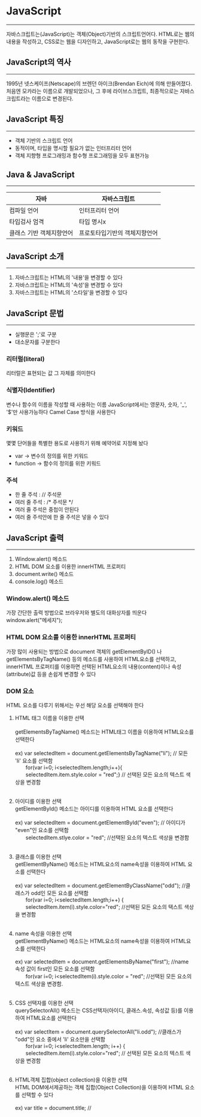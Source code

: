 # JavaScript
---
자바스크립트는(JavaScript)는 객체(Object)기반의 스크립트언어다.
HTML로는 웹의 내용을 작성하고, CSS로는 웹을 디자인하고, JavaScript로는 웹의 동작을 구현한다.

## JavaScript의 역사
---
1995년 넷스케이프(Netscape)의 브렌던 아이크(Brendan Eich)에 의해 만들어졌다.
처음엔 모카라는 이름으로 개발되었으나, 그 후에 라이브스크립트, 최종적으로는 자바스크립트라는 이름으로 변경된다.

## JavaScript 특징
---
* 객체 기반의 스크립트 언어
* 동적이며, 타입을 명시할 필요가 없는 인터프리터 언어
* 객체 지향형 프로그래밍과 함수형 프로그래밍을 모두 표현가능

## Java & JavaScript
---
|자바|자바스크립트|
|--|--|
|컴파일 언어|인터프리터 언어|
|타입검사 엄격|타입 명시x|
|클래스 기반 객체지향언어|프로토타입기반의 객체지향언어|

## JavaScript 소개
---
1. 자바스크립트는 HTML의 '내용'을 변경할 수 있다
2. 자바스크립트는 HTML의 '속성'을 변경할 수 있다
3. 자바스크립트는 HTML의 '스타일'을 변경할 수 있다 

## JavaScript 문법
---
* 실행문은 ';'로 구분
* 대소문자를 구분한다
### 리터럴(literal)
리터럴은 표현되는 값 그 자체를 의미한다
### 식별자(Identifier)
변수나 함수의 이름을 작성할 때 사용하는 이름
JavaScript에서는 영문자, 숫자, '_', '$'만 사용가능하다
Camel Case 방식을 사용한다
### 키워드
몇몇 단어들을 특별한 용도로 사용하기 위해 예약어로 지정해 놨다
- var -> 변수의 정의를 위한 키워드
- function -> 함수의 정의를 위한 키워드
### 주석
* 한 줄 주석 : // 주석문
* 여러 줄 주석 : /* 주석문 */
* 여러 줄 주석은 중첩이 안된다
* 여러 줄 주석안에 한 줄 주석은 넣을 수 있다

## JavaScript 출력
---
1. Window.alert() 메소드
2. HTML DOM 요소를 이용한 innerHTML 프로퍼티
3. document.write() 메소드
4. console.log() 메소드

### Window.alert() 메소드
가장 간단한 출력 방법으로 브라우저와 별도의 대화상자를 띄운다  
  window.alert("메세지");

### HTML DOM 요소를 이용한 innerHTML 프로퍼티
가장 많이 사용되는 방법으로 document 객체의 getElementByID() 나 getElementsByTagName() 등의 메소드를 사용하여 HTML요소를 선택하고,
innerHTML 프로퍼티를 이용하면 선택된 HTML요소의 내용(content)이나 속성(attribute)값 등을 손쉽게 변경할 수 있다

### DOM 요소
HTML 요소를 다루기 위해서는 우선 해당 요소를 선택해야 한다
1. HTML 태그 이름을 이용한 선택<br/>  
  getElementsByTagName() 메소드는 HTML태그 이름을 이용하여 HTML요소를 선택한다  <br/><br/>
  ex) var selectedItem = document.getElementsByTagName("li");  // 모든 'li' 요소를 선택함<br/>
  for(var i=0; i<selectedItem.length;i++){  <br/>
  selectedItem.item.style.color = "red";}   // 선택된 모든 요소의 텍스트 색상을 변경함 <br/><br/>
2. 아이디를 이용한 선택  <br/>
  getElementById() 메소드는 아이디를 이용하여 HTML 요소를 선택한다  <br/><br/>
  ex) var selectedItem = document.getElementById("even"); // 아이디가 "even"인 요소를 선택함<br/>
  selectedItem.stlye.color = "red"; //선택된 요소의 텍스트 색상을 변경함  <br/><br/>
3. 클래스를 이용한 선택  <br/>
  getElementByName() 메소드는 HTML요소의 name속성을 이용하여 HTML 요소를 선택한다  <br/><br/>
  ex) var selectedItem = document.getElementByClassName("odd"); //클래스가 odd인 모든 요소를 선택함  <br/>
  for(var i=0; i<selectedItem.length;i++) {                                                <br/>
  selectedItem.item(i).style.color="red"; //선택된 모든 요소의 택스트 색상을 변경함  <br/><br/>
4. name 속성을 이용한 선택  <br/>
  getElementByName() 메소드는 HTML요소의 name속성을 이용하여 HTML요소를 선택한다  <br/><br/>
  ex) var selectedItem = document.getElementsByName("first"); //name 속성 값이 first인 모든 요소를 선택함  <br/>
  for(var i=0; i<selectedItem(i).style.color = "red"; //선택된 모든 요소의 텍스트 색상을 변경함.  <br/><br/>
5. CSS 선택자를 이용한 선택  <br/>
  querySelectorAll() 메소드는 CSS선택자(아이디, 클래스.속성, 속성값 등)를 이용하여 HTML요소를 선택한다 <br/><br/>
  ex) var selectItem = document.querySelectorAll("li.odd");  //클래스가 "odd"인 요소 중에서 'li' 요소만을 선택함  <br/>
  for(var i=0; i<selectedItem.length; i++) {  <br/>
  selectedItem.item(i).style.color="red"; // 선택된 모든 요소의 텍스트 색상을 변경함  <br/><br/>
  
6. HTML객체 집합(object collection)을 이용한 선택  <br/>
  HTML DOM에서제공하는 객체 집합(Object Collection)을 이용하여 HTML 요소를 선택할 수 있다 <br/><br/>
  ex) var title = document.title; // <title> 요소를 선택함  <br/>
  document.write(title);  <br/><br/>
  ---
 ### DOM 요소의 내용변경
  ---
  HTML DOM을 이용하면 HTML 요소의 내용(content)이나 속성값 등을 손쉽게 변경할 수 있다
  ex) var str = document.getElementById("text");
      str.innerHTML = "이 문장으로 바뀌었습니다!";
  
  ### DOM 요소의 스타일 변경
  ---
  HTML DOM을 이용하면 HTML 요소의 스타일도 변경가능하다 
    ex) var str = document.getElementById("text");   // 아이디가 "text"인 요소를 선택함
        function changRedColor() { str.style.color = "red";}     //해당 요소의 글자색을 빨간색으로 변경
        function changeBlackColor() { str.style.color="black";} //해당 요소의 글자색을 검정색으로 변경
  





